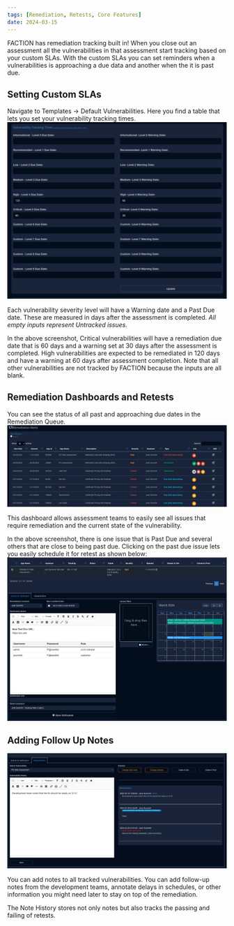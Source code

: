 ```yaml
---
tags: [Remediation, Retests, Core Features]
date: 2024-03-15
---
```

FACTION has remediation tracking built in! When you close out an assessment all the vulnerabilities in that assessment start tracking based on your custom SLAs. With the custom SLAs you can set reminders when a vulnerabilities is approaching a due data and another when the it is past due. 

## Setting Custom SLAs
Navigate to Templates -> Default Vulnerabilities. Here you find a table that lets you set your vulnerability tracking times. 
![](files/Pasted%20image%2020240315003554.png)

Each vulnerability severity level will have a Warning date and a Past Due date. These are measured in days after the assessment is completed. *All empty inputs represent Untracked issues.* 

In the above screenshot, Critical vulnerabilities will have a remediation due date that is 60 days and a warning set at 30 days after the assessment is completed.  High vulnerabilities are expected to be remediated in 120 days and have a warning at 60 days after assessment completion. 
Note that all other vulnerabilities are not tracked by FACTION because the inputs are all blank. 

## Remediation Dashboards and Retests

You can see the status of all past and approaching due dates in the Remediation Queue. 
![](files/Pasted%20image%2020240315004352.png)

This dashboard allows assessment teams to easily see all issues that require remediation and the current state of the vulnerability. 

In the above screenshot, there is one issue that is Past Due and several others that are close to being past due. Clicking on the past due issue lets you easily schedule it for retest as shown below:
![](files/Pasted%20image%2020240315005103.png)

## Adding Follow Up Notes
![](files/Pasted%20image%2020240315005359.png)

You can add notes to all tracked vulnerabilities. You can add follow-up notes from the development teams, annotate delays in schedules, or other information you might need later to stay on top of the remediation. 

The Note History stores not only notes but also tracks the passing and failing of retests. 